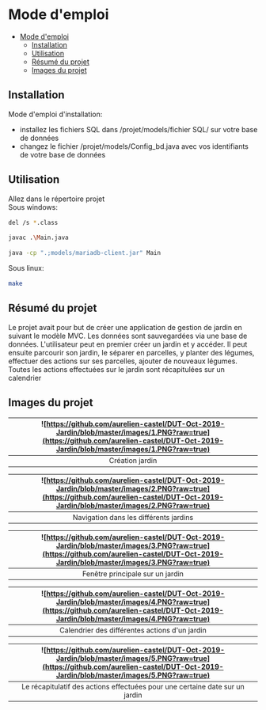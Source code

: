 # Mode d'emploi
- [Mode d'emploi](#mode-demploi)
  - [Installation](#installation)
  - [Utilisation](#utilisation)
  - [Résumé du projet](#r%c3%a9sum%c3%a9-du-projet)
  - [Images du projet](#images-du-projet)

## Installation
Mode d'emploi d'installation:
- installez les fichiers SQL dans /projet/models/fichier SQL/ sur votre base de données
- changez le fichier /projet/models/Config_bd.java avec vos identifiants de votre base de données
## Utilisation
Allez dans le répertoire projet<br /> 
Sous windows:
```bash
del /s *.class
```
```bash
javac .\Main.java
```
```bash
java -cp ".;models/mariadb-client.jar" Main
```
Sous linux:
```bash
make
```
## Résumé du projet
Le projet avait pour but de créer une application de gestion de jardin en suivant le modèle MVC. Les données sont sauvegardées via une base de données. L'utilisateur peut en premier créer un jardin et y accéder. Il peut ensuite parcourir son jardin, le séparer en parcelles, y planter des légumes, effectuer des actions sur ses parcelles, ajouter de nouveaux légumes. Toutes les actions effectuées sur le jardin sont récapitulées sur un calendrier

## Images du projet
| ![https://github.com/aurelien-castel/DUT-Oct-2019-Jardin/blob/master/images/1.PNG?raw=true](https://github.com/aurelien-castel/DUT-Oct-2019-Jardin/blob/master/images/1.PNG?raw=true) | 
| :--: | 
| Création jardin |

| ![https://github.com/aurelien-castel/DUT-Oct-2019-Jardin/blob/master/images/2.PNG?raw=true](https://github.com/aurelien-castel/DUT-Oct-2019-Jardin/blob/master/images/2.PNG?raw=true) | 
| :--: | 
| Navigation dans les différents jardins |

| ![https://github.com/aurelien-castel/DUT-Oct-2019-Jardin/blob/master/images/3.PNG?raw=true](https://github.com/aurelien-castel/DUT-Oct-2019-Jardin/blob/master/images/3.PNG?raw=true) | 
| :--: | 
| Fenêtre principale sur un jardin |

| ![https://github.com/aurelien-castel/DUT-Oct-2019-Jardin/blob/master/images/4.PNG?raw=true](https://github.com/aurelien-castel/DUT-Oct-2019-Jardin/blob/master/images/4.PNG?raw=true) | 
|:--:| 
| Calendrier des différentes actions d'un jardin |

| ![https://github.com/aurelien-castel/DUT-Oct-2019-Jardin/blob/master/images/5.PNG?raw=true](https://github.com/aurelien-castel/DUT-Oct-2019-Jardin/blob/master/images/5.PNG?raw=true) | 
| :--: | 
| Le récapitulatif des actions effectuées pour une certaine date sur un jardin |